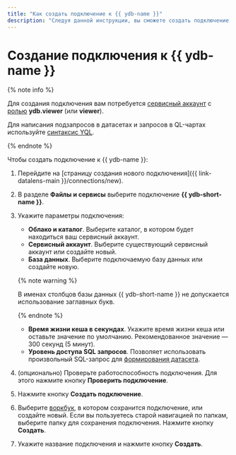 ```yaml
---
title: "Как создать подключение к {{ ydb-name }}"
description: "Следуя данной инструкции, вы сможете создать подключение к {{ ydb-name }}."
---
```


# Создание подключения к {{ ydb-name }}

{% note info %}


Для создания подключения вам потребуется [сервисный аккаунт](../../../iam/concepts/users/service-accounts.md) с [ролью](../../../iam/operations/sa/assign-role-for-sa.md) **ydb.viewer** (или **viewer**).


Для написания подзапросов в датасетах и запросов в QL-чартах используйте [синтаксис YQL](https://ydb.tech/ru/docs/yql/reference/syntax/).

{% endnote %}

Чтобы создать подключение к {{ ydb-name }}:

1. Перейдите на [страницу создания нового подключения]({{ link-datalens-main }}/connections/new).
1. В разделе **Файлы и сервисы** выберите подключение **{{ ydb-short-name }}**.

1. Укажите параметры подключения:

   
   * **Облако и каталог**. Выберите каталог, в котором будет находиться ваш сервисный аккаунт.
   * **Сервисный аккаунт**. Выберите существующий сервисный аккаунт или создайте новый.
   * **База данных**. Выберите подключаемую базу данных или создайте новую.


   {% note warning %}

   В именах столбцов базы данных {{ ydb-short-name }} не допускается использование заглавных букв.

   {% endnote %}
   
   * **Время жизни кеша в секундах**. Укажите время жизни кеша или оставьте значение по умолчанию. Рекомендованное значение — 300 секунд (5 минут).
   * **Уровень доступа SQL запросов**. Позволяет использовать произвольный SQL-запрос для [формирования датасета](../../concepts/dataset/settings.md#sql-request-in-datatset).

1. (опционально) Проверьте работоспособность подключения. Для этого нажмите кнопку **Проверить подключение**.
1. Нажмите кнопку **Создать подключение**.


1. Выберите [воркбук](../../workbooks-collections/index.md), в котором сохранится подключение, или создайте новый. Если вы пользуетесь старой навигацией по папкам, выберите папку для сохранения подключения. Нажмите кнопку **Создать**.


1. Укажите название подключения и нажмите кнопку **Создать**.